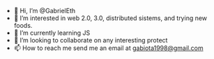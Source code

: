 - 👋 Hi, I’m @GabrielEth
- 👀 I’m interested in web 2.0, 3.0, distributed sistems, and trying new foods. 
- 🌱 I’m currently learning JS
- 💞️ I’m looking to collaborate on any interesting protect
- 📫 How to reach me send me an email at gabiota1998@gmail.com

<!---
GabrielEth/GabrielEth is a ✨ special ✨ repository because its `README.md` (this file) appears on your GitHub profile.
You can click the Preview link to take a look at your changes.
--->
